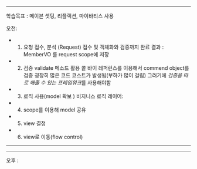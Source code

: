 <hr>

학습목표 :  메이븐 셋팅, 리플랙션, 마이바티스 사용


오전:

 *	1. 요청 접수, 분석 (Request)
	 접수 및 객체화와 검증까지 완료
	 결과 : MemberVO
	 를 request scope에 저장
	 
 *	2. 검증
	 validate 메소드 활용
	콜 바이 레퍼런스를 이용해서 commend object를 검증
	굉장히 많은 코드 코스트가 발생됨(부하가 많이 걸림)
	그러기에 *검증을 따로 해줄 수 있는 프레임워크*를 사용해야함
	
 *	3. 로직 사용(model 확보 )
	 비지니스 로직 레이어: 
	 
 *	4. scope를 이용해 model 공유
 *	5. view 결정
 *	6. view로 이동(flow control)

<hr>















<hr>


오후 :  





